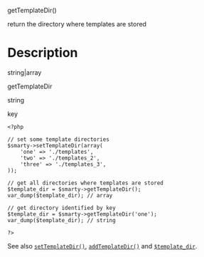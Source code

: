 getTemplateDir()

return the directory where templates are stored

Description
===========

string\|array

getTemplateDir

string

key


    <?php

    // set some template directories
    $smarty->setTemplateDir(array(
        'one' => './templates',
        'two' => './templates_2',
        'three' => './templates_3',
    ));

    // get all directories where templates are stored
    $template_dir = $smarty->getTemplateDir();
    var_dump($template_dir); // array

    // get directory identified by key
    $template_dir = $smarty->getTemplateDir('one');
    var_dump($template_dir); // string

    ?>

       

See also [`setTemplateDir()`](#api.set.template.dir),
[`addTemplateDir()`](#api.add.template.dir) and
[`$template_dir`](#variable.template.dir).
